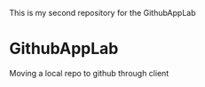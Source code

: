 This is my second repository for the GithubAppLab

# GithubAppLab
Moving a local repo to github through client
